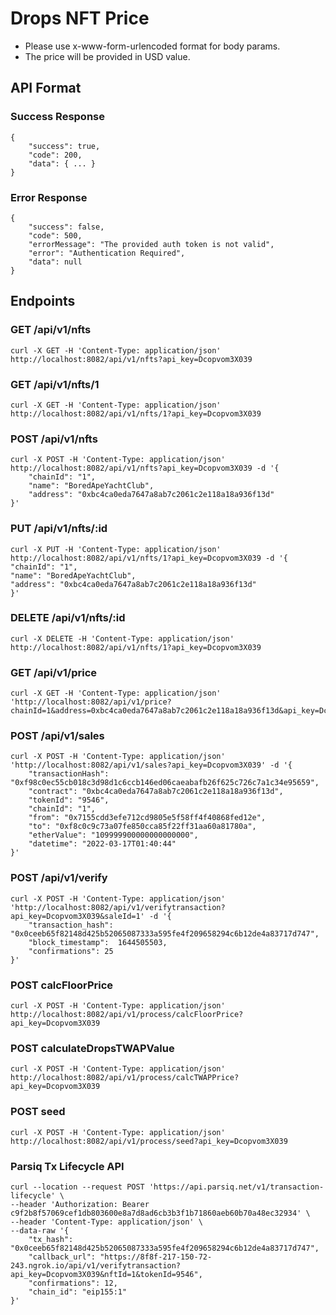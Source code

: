 # Drops NFT Price

- Please use x-www-form-urlencoded format for body params.
- The price will be provided in USD value.

## API Format

### Success Response

```
{
    "success": true,
    "code": 200,
    "data": { ... }
}
```

### Error Response

```
{
    "success": false,
    "code": 500,
    "errorMessage": "The provided auth token is not valid",
    "error": "Authentication Required",
    "data": null
}
```

## Endpoints

### GET /api/v1/nfts

```
curl -X GET -H 'Content-Type: application/json' http://localhost:8082/api/v1/nfts?api_key=Dcopvom3X039
```

### GET /api/v1/nfts/1

```
curl -X GET -H 'Content-Type: application/json' http://localhost:8082/api/v1/nfts/1?api_key=Dcopvom3X039
```

### POST /api/v1/nfts

```
curl -X POST -H 'Content-Type: application/json' http://localhost:8082/api/v1/nfts?api_key=Dcopvom3X039 -d '{
    "chainId": "1",
    "name": "BoredApeYachtClub",
    "address": "0xbc4ca0eda7647a8ab7c2061c2e118a18a936f13d"
}'
```

### PUT /api/v1/nfts/:id

```
curl -X PUT -H 'Content-Type: application/json' http://localhost:8082/api/v1/nfts/1?api_key=Dcopvom3X039 -d '{
"chainId": "1",
"name": "BoredApeYachtClub",
"address": "0xbc4ca0eda7647a8ab7c2061c2e118a18a936f13d"
}'
```

### DELETE /api/v1/nfts/:id

```
curl -X DELETE -H 'Content-Type: application/json' http://localhost:8082/api/v1/nfts/1?api_key=Dcopvom3X039
```

### GET /api/v1/price

```
curl -X GET -H 'Content-Type: application/json' 'http://localhost:8082/api/v1/price?chainId=1&address=0xbc4ca0eda7647a8ab7c2061c2e118a18a936f13d&api_key=Dcopvom3X039'
```

### POST /api/v1/sales

```
curl -X POST -H 'Content-Type: application/json' 'http://localhost:8082/api/v1/sales?api_key=Dcopvom3X039' -d '{
    "transactionHash": "0xf98c0ec55cb018c3d98d1c6ccb146ed06caeabafb26f625c726c7a1c34e95659",
    "contract": "0xbc4ca0eda7647a8ab7c2061c2e118a18a936f13d",
    "tokenId": "9546",
    "chainId": "1",
    "from": "0x7155cdd3efe712cd9805e5f58ff4f40868fed12e",
    "to": "0xf8c0c9c73a07fe850cca85f22ff31aa60a81780a",
    "etherValue": "109999900000000000000",
    "datetime": "2022-03-17T01:40:44"
}'
```

### POST /api/v1/verify

```
curl -X POST -H 'Content-Type: application/json' 'http://localhost:8082/api/v1/verifytransaction?api_key=Dcopvom3X039&saleId=1' -d '{
    "transaction_hash": "0x0ceeb65f82148d425b52065087333a595fe4f209658294c6b12de4a83717d747",
    "block_timestamp":  1644505503,
    "confirmations": 25
}'
```

### POST calcFloorPrice

```
curl -X POST -H 'Content-Type: application/json' http://localhost:8082/api/v1/process/calcFloorPrice?api_key=Dcopvom3X039
```

### POST calculateDropsTWAPValue

```
curl -X POST -H 'Content-Type: application/json' http://localhost:8082/api/v1/process/calcTWAPPrice?api_key=Dcopvom3X039
```

### POST seed

```
curl -X POST -H 'Content-Type: application/json' http://localhost:8082/api/v1/process/seed?api_key=Dcopvom3X039
```

### Parsiq Tx Lifecycle API

```
curl --location --request POST 'https://api.parsiq.net/v1/transaction-lifecycle' \
--header 'Authorization: Bearer c9f2b8f57069cef1db803600e8a7d8ad6cb3b3f1b71860aeb60b70a48ec32934' \
--header 'Content-Type: application/json' \
--data-raw '{
    "tx_hash": "0x0ceeb65f82148d425b52065087333a595fe4f209658294c6b12de4a83717d747",
    "callback_url": "https://8f8f-217-150-72-243.ngrok.io/api/v1/verifytransaction?api_key=Dcopvom3X039&nftId=1&tokenId=9546",
    "confirmations": 12,
    "chain_id": "eip155:1"
}'
```
